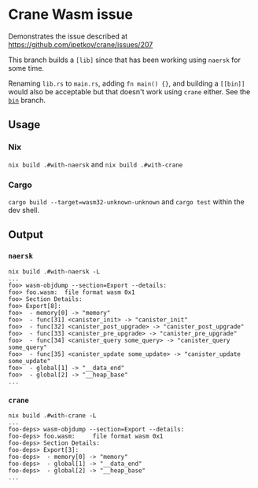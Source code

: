 # Crane Wasm issue

Demonstrates the issue described at https://github.com/ipetkov/crane/issues/207

This branch builds a `[lib]` since that has been working using `naersk` for some time.

Renaming `lib.rs` to `main.rs`, adding `fn main() {}`, and building a `[[bin]]` would also be acceptable but that doesn't work using `crane` either. See the [`bin`](https://github.com/paulyoung/crane-wasm-issue/tree/bin) branch.

## Usage

### Nix

`nix build .#with-naersk` and `nix build .#with-crane`

### Cargo

`cargo build --target=wasm32-unknown-unknown` and `cargo test` within the dev shell.

## Output

### `naersk`

```
nix build .#with-naersk -L
...
foo> wasm-objdump --section=Export --details:
foo> foo.wasm:  file format wasm 0x1
foo> Section Details:
foo> Export[8]:
foo>  - memory[0] -> "memory"
foo>  - func[31] <canister_init> -> "canister_init"
foo>  - func[32] <canister_post_upgrade> -> "canister_post_upgrade"
foo>  - func[33] <canister_pre_upgrade> -> "canister_pre_upgrade"
foo>  - func[34] <canister_query some_query> -> "canister_query some_query"
foo>  - func[35] <canister_update some_update> -> "canister_update some_update"
foo>  - global[1] -> "__data_end"
foo>  - global[2] -> "__heap_base"
...
```

### `crane`

```
nix build .#with-crane -L
...
foo-deps> wasm-objdump --section=Export --details:
foo-deps> foo.wasm:     file format wasm 0x1
foo-deps> Section Details:
foo-deps> Export[3]:
foo-deps>  - memory[0] -> "memory"
foo-deps>  - global[1] -> "__data_end"
foo-deps>  - global[2] -> "__heap_base"
...
```
